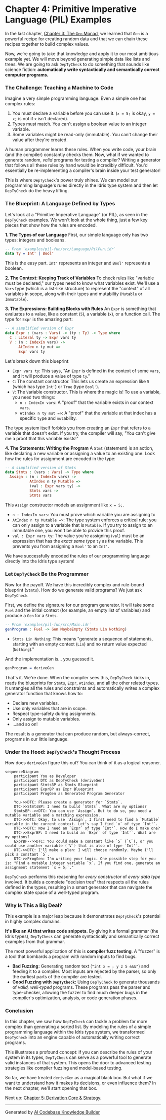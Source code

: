 # Chapter 4: Primitive Imperative Language (PIL) Examples

In the last chapter, [Chapter 3: The `Gen` Monad](03_the__gen__monad.md), we learned that `Gen` is a powerful recipe for creating random data and that we can chain these recipes together to build complex values.

Now, we’re going to take that knowledge and apply it to our most ambitious example yet. We will move beyond generating simple data like lists and trees. We are going to ask `DepTyCheck` to do something that sounds like science fiction: **automatically write syntactically and semantically correct computer programs.**

### The Challenge: Teaching a Machine to Code

Imagine a very simple programming language. Even a simple one has complex rules:
1.  You must declare a variable before you can use it. (`x = 5;` is okay, `y = x;` is not if `x` isn't declared).
2.  Types must match. You can't assign a boolean value to an integer variable.
3.  Some variables might be read-only (immutable). You can't change their value after they're created.

A human programmer learns these rules. When you write code, your brain (and the compiler) constantly checks them. Now, what if we wanted to generate random, *valid* programs for testing a compiler? Writing a generator that follows all these rules by hand would be incredibly difficult. You'd essentially be re-implementing a compiler's brain inside your test generator!

This is where `DepTyCheck`'s power truly shines. We can model our programming language's rules directly in the Idris type system and then let `DepTyCheck` do the heavy lifting.

### The Blueprint: A Language Defined by Types

Let's look at a "Primitive Imperative Language" (or PIL), as seen in the `DepTyCheck` examples. We won't look at the whole thing, just a few key pieces that show how the rules are encoded.

**1. The Types of our Language**
First, our simple language only has two types: integers and booleans.

```idris
-- From `examples/pil-fun/src/Language/PilFun.idr`
data Ty = Int' | Bool'
```
This is the easy part. `Int'` represents an integer and `Bool'` represents a boolean.

**2. The Context: Keeping Track of Variables**
To check rules like "variable must be declared," our types need to know what variables exist. We'll use a `Vars` type (which is a list-like structure) to represent the "context" of all variables in scope, along with their types and mutability (`Mutable` or `Immutable`).

**3. The Expressions: Building Blocks with Rules**
An `Expr` is something that evaluates to a value, like a constant (`5`), a variable (`x`), or a function call. The type for `Expr` is the amazing part:

```idris
-- A simplified version of Expr
data Expr : (vars : Vars) -> (ty : Ty) -> Type where
  C : Literal ty -> Expr vars ty
  V : (n : IndexIn vars) ->
      AtIndex n ty mut =>
      Expr vars ty
```

Let's break down this blueprint:
*   `Expr vars ty`: This says, "An `Expr` is defined in the context of some `vars`, and it will produce a value of type `ty`."
*   `C`: The `C`onstant constructor. This lets us create an expression like `5` (which has type `Int'`) or `True` (type `Bool'`).
*   `V`: The `V`ariable constructor. This is where the magic is! To use a variable, you need two things:
    *   `n : IndexIn vars`: A "proof" that the variable exists in our context `vars`.
    *   `AtIndex n ty mut =>`: A "proof" that the variable at that index has a specific `ty`pe and `mut`ability.

The type system itself forbids you from creating an `Expr` that refers to a variable that doesn't exist. If you try, the compiler will say, "You can't give me a proof that this variable exists!"

**4. The Statements: Writing the Program**
A `Stmt` (statement) is an action, like declaring a new variable or assigning a value to an existing one. Look how the rules for assignment are encoded in the type:

```idris
-- A simplified version of Stmts
data Stmts : (vars : Vars) -> Type where
  Assign : (n : IndexIn vars) ->
           AtIndex n ty Mutable =>
           (val : Expr vars ty) ->
           Stmts vars ->
           Stmts vars
```

This `Assign` constructor models an assignment like `x = 5;`.
*   `n : IndexIn vars`: You must prove which variable you are assigning to.
*   `AtIndex n ty Mutable =>`: The type system enforces a critical rule: you can only assign to a variable that is `Mutable`. If you try to assign to an immutable one, you won't be able to provide this proof.
*   `val : Expr vars ty`: The value you're assigning (`val`) must be an expression that has the *exact same type* `ty` as the variable. This prevents you from assigning a `Bool'` to an `Int'`.

We have successfully encoded the rules of our programming language directly into the Idris type system!

### Let `DepTyCheck` Be the Programmer

Now for the payoff. We have this incredibly complex and rule-bound blueprint (`Stmts`). How do we generate valid programs? We just ask `DepTyCheck`.

First, we define the signature for our program generator. It will take some `Fuel` and the initial context (for example, an empty list of variables) and produce a `Gen` for a `Stmts`.

```idris
-- From `examples/pil-fun/src/Main.idr`
genProgram : Fuel -> Gen MaybeEmpty (Stmts Lin Nothing)
```
*   `Stmts Lin Nothing`: This means "generate a sequence of statements, starting with an empty context (`Lin`) and no return value expected (`Nothing`)."

And the implementation is... you guessed it.

```idris
genProgram = deriveGen
```

That's it. We're done. When the compiler sees this, `DepTyCheck` kicks in, reads the blueprints for `Stmts`, `Expr`, `AtIndex`, and all the other related types. It untangles all the rules and constraints and automatically writes a complex generator function that knows how to:
*   Declare new variables.
*   Use only variables that are in scope.
*   Respect type-safety during assignments.
*   Only assign to mutable variables.
*   ...and so on!

The result is a generator that can produce random, but always-correct, programs in our little language.

### Under the Hood: `DepTyCheck`'s Thought Process

How does `deriveGen` figure this out? You can think of it as a logical reasoner.

```mermaid
sequenceDiagram
    participant You as Developer
    participant DTC as DepTyCheck (deriveGen)
    participant StmtsBP as Stmts Blueprint
    participant ExprBP as Expr Blueprint
    participant ProgGen as Generated Program Generator

    You->>DTC: Please create a generator for `Stmts`.
    DTC->>StmtsBP: I need to build `Stmts`. What are my options?
    StmtsBP-->>DTC: You can use `Assign`. But to do so, you need a mutable variable and a matching expression.
    DTC->>DTC: Okay, to use `Assign`, I first need to find a `Mutable` variable in the current context. Let's say I find `x` of type `Int'`.
    DTC->>DTC: Now I need an `Expr` of type `Int'`. How do I make one?
    DTC->>ExprBP: I need to build an `Expr` of type `Int'`. What are my options?
    ExprBP-->>DTC: You could make a constant like `5` (`C`), or you could use another variable (`V`) that is also of type `Int'`.
    DTC->>DTC: I'll make a plan: I will choose randomly. Maybe I'll pick a constant `5`.
    DTC->>ProgGen: I'm writing your logic. One possible step for you is: "Find a mutable integer variable `x`. If you find one, generate an assignment statement `x = 5;`."
```

`DepTyCheck` performs this reasoning for *every constructor* of *every data type* involved. It builds a complete "decision tree" that respects all the rules defined in the types, resulting in a smart generator that can navigate the complex state space of a well-typed program.

### Why Is This a Big Deal?

This example is a major leap because it demonstrates `DepTyCheck`'s potential in highly complex domains.

**It's like an AI that writes code snippets.** By giving it a formal grammar (the Idris types), `DepTyCheck` can generate syntactically and semantically correct examples from that grammar.

The most powerful application of this is **compiler fuzz testing**. A "fuzzer" is a tool that bombards a program with random inputs to find bugs.
*   **Bad Fuzzing:** Generating random text (`"int x = ; y z 5 &&&"`) and feeding it to a compiler. Most inputs are rejected by the parser, so only the earliest parts of the compiler are tested.
*   **Good Fuzzing with `DepTyCheck`:** Using `DepTyCheck` to generate thousands of *valid, well-typed* programs. These programs pass the parser and type-checker, allowing the fuzzer to find much deeper bugs in the compiler's optimization, analysis, or code generation phases.

### Conclusion

In this chapter, we saw how `DepTyCheck` can tackle a problem far more complex than generating a sorted list. By modeling the rules of a simple programming language within the Idris type system, we transformed `DepTyCheck` into an engine capable of automatically writing correct programs.

This illustrates a profound concept: if you can describe the rules of your system in its types, `DepTyCheck` can serve as a powerful tool to generate valid instances of that system. This opens the door to advanced testing strategies like compiler fuzzing and model-based testing.

So far, we have treated `deriveGen` as a magical black box. But what if we want to understand how it makes its decisions, or even influence them? In the next chapter, we'll start opening that box.

Next up: [Chapter 5: Derivation Core & Strategy](05_derivation_core___strategy.md).

---

Generated by [AI Codebase Knowledge Builder](https://github.com/The-Pocket/Tutorial-Codebase-Knowledge)